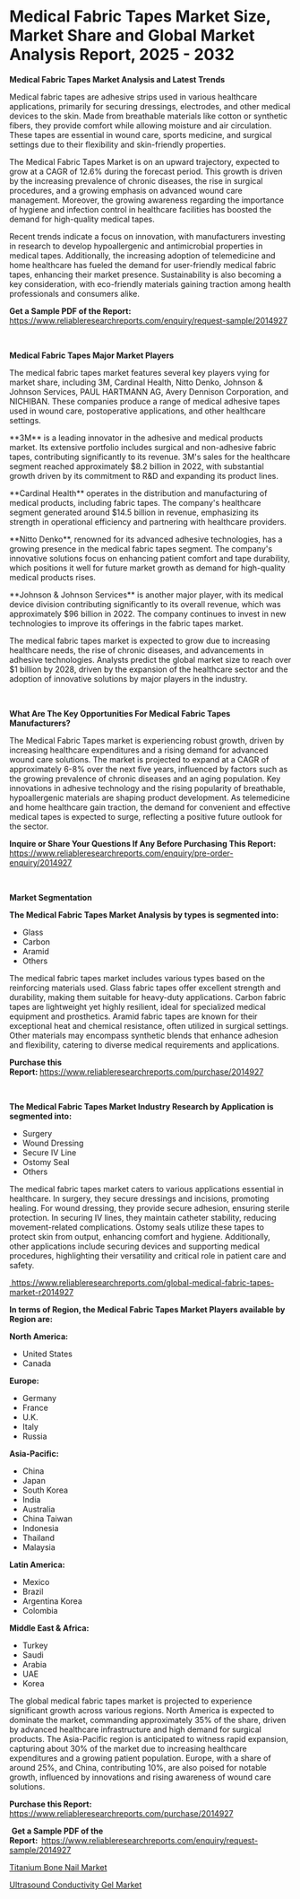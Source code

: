 <p><h1>Medical Fabric Tapes Market Size, Market Share and Global Market Analysis Report, 2025 - 2032</h1></p><p><strong>Medical Fabric Tapes Market Analysis and Latest Trends</strong></p>
<p><p>Medical fabric tapes are adhesive strips used in various healthcare applications, primarily for securing dressings, electrodes, and other medical devices to the skin. Made from breathable materials like cotton or synthetic fibers, they provide comfort while allowing moisture and air circulation. These tapes are essential in wound care, sports medicine, and surgical settings due to their flexibility and skin-friendly properties.</p><p>The Medical Fabric Tapes Market is on an upward trajectory, expected to grow at a CAGR of 12.6% during the forecast period. This growth is driven by the increasing prevalence of chronic diseases, the rise in surgical procedures, and a growing emphasis on advanced wound care management. Moreover, the growing awareness regarding the importance of hygiene and infection control in healthcare facilities has boosted the demand for high-quality medical tapes.</p><p>Recent trends indicate a focus on innovation, with manufacturers investing in research to develop hypoallergenic and antimicrobial properties in medical tapes. Additionally, the increasing adoption of telemedicine and home healthcare has fueled the demand for user-friendly medical fabric tapes, enhancing their market presence. Sustainability is also becoming a key consideration, with eco-friendly materials gaining traction among health professionals and consumers alike.</p></p>
<p><strong>Get a Sample PDF of the Report:&nbsp;</strong> <a href="https://www.reliableresearchreports.com/enquiry/request-sample/2014927?utm_campaign=31&utm_medium=2&utm_source=Github&utm_content=ia&utm_term=17012025&utm_id=medical-fabric-tapes">https://www.reliableresearchreports.com/enquiry/request-sample/2014927</a></p>
<p>&nbsp;</p>
<p><strong>Medical Fabric Tapes Major Market Players</strong></p>
<p><p>The medical fabric tapes market features several key players vying for market share, including 3M, Cardinal Health, Nitto Denko, Johnson & Johnson Services, PAUL HARTMANN AG, Avery Dennison Corporation, and NICHIBAN. These companies produce a range of medical adhesive tapes used in wound care, postoperative applications, and other healthcare settings.</p><p>**3M** is a leading innovator in the adhesive and medical products market. Its extensive portfolio includes surgical and non-adhesive fabric tapes, contributing significantly to its revenue. 3M's sales for the healthcare segment reached approximately $8.2 billion in 2022, with substantial growth driven by its commitment to R&D and expanding its product lines.</p><p>**Cardinal Health** operates in the distribution and manufacturing of medical products, including fabric tapes. The company's healthcare segment generated around $14.5 billion in revenue, emphasizing its strength in operational efficiency and partnering with healthcare providers.</p><p>**Nitto Denko**, renowned for its advanced adhesive technologies, has a growing presence in the medical fabric tapes segment. The company's innovative solutions focus on enhancing patient comfort and tape durability, which positions it well for future market growth as demand for high-quality medical products rises.</p><p>**Johnson & Johnson Services** is another major player, with its medical device division contributing significantly to its overall revenue, which was approximately $96 billion in 2022. The company continues to invest in new technologies to improve its offerings in the fabric tapes market.</p><p>The medical fabric tapes market is expected to grow due to increasing healthcare needs, the rise of chronic diseases, and advancements in adhesive technologies. Analysts predict the global market size to reach over $1 billion by 2028, driven by the expansion of the healthcare sector and the adoption of innovative solutions by major players in the industry.</p></p>
<p>&nbsp;</p>
<p><strong>What Are The Key Opportunities For Medical Fabric Tapes Manufacturers?</strong></p>
<p><p>The Medical Fabric Tapes market is experiencing robust growth, driven by increasing healthcare expenditures and a rising demand for advanced wound care solutions. The market is projected to expand at a CAGR of approximately 6-8% over the next five years, influenced by factors such as the growing prevalence of chronic diseases and an aging population. Key innovations in adhesive technology and the rising popularity of breathable, hypoallergenic materials are shaping product development. As telemedicine and home healthcare gain traction, the demand for convenient and effective medical tapes is expected to surge, reflecting a positive future outlook for the sector.</p></p>
<p><strong>Inquire or Share Your Questions If Any Before Purchasing This Report:</strong> <a href="https://www.reliableresearchreports.com/enquiry/pre-order-enquiry/2014927?utm_campaign=31&utm_medium=2&utm_source=Github&utm_content=ia&utm_term=17012025&utm_id=medical-fabric-tapes">https://www.reliableresearchreports.com/enquiry/pre-order-enquiry/2014927</a></p>
<p>&nbsp;</p>
<p><strong>Market Segmentation</strong></p>
<p><strong>The Medical Fabric Tapes Market Analysis by types is segmented into:</strong></p>
<p><ul><li>Glass</li><li>Carbon</li><li>Aramid</li><li>Others</li></ul></p>
<p><p>The medical fabric tapes market includes various types based on the reinforcing materials used. Glass fabric tapes offer excellent strength and durability, making them suitable for heavy-duty applications. Carbon fabric tapes are lightweight yet highly resilient, ideal for specialized medical equipment and prosthetics. Aramid fabric tapes are known for their exceptional heat and chemical resistance, often utilized in surgical settings. Other materials may encompass synthetic blends that enhance adhesion and flexibility, catering to diverse medical requirements and applications.</p></p>
<p><strong>Purchase this Report:&nbsp;</strong><a href="https://www.reliableresearchreports.com/purchase/2014927?utm_campaign=31&utm_medium=2&utm_source=Github&utm_content=ia&utm_term=17012025&utm_id=medical-fabric-tapes">https://www.reliableresearchreports.com/purchase/2014927</a></p>
<p>&nbsp;</p>
<p><strong>The Medical Fabric Tapes Market Industry Research by Application is segmented into:</strong></p>
<p><ul><li>Surgery</li><li>Wound Dressing</li><li>Secure IV Line</li><li>Ostomy Seal</li><li>Others</li></ul></p>
<p><p>The medical fabric tapes market caters to various applications essential in healthcare. In surgery, they secure dressings and incisions, promoting healing. For wound dressing, they provide secure adhesion, ensuring sterile protection. In securing IV lines, they maintain catheter stability, reducing movement-related complications. Ostomy seals utilize these tapes to protect skin from output, enhancing comfort and hygiene. Additionally, other applications include securing devices and supporting medical procedures, highlighting their versatility and critical role in patient care and safety.</p></p>
<p><a href="https://www.reliableresearchreports.com/global-medical-fabric-tapes-market-r2014927?utm_campaign=31&utm_medium=2&utm_source=Github&utm_content=ia&utm_term=17012025&utm_id=medical-fabric-tapes">&nbsp;https://www.reliableresearchreports.com/global-medical-fabric-tapes-market-r2014927</a></p>
<p><strong>In terms of Region, the Medical Fabric Tapes Market Players available by Region are:</strong></p>
<p>
    <p> <strong> North America: </strong>
        <ul>
            <li>United States</li>
            <li>Canada</li>
        </ul>
        </p> 
    <p> <strong> Europe: </strong>
        <ul>
            <li>Germany</li>
            <li>France</li>
            <li>U.K.</li>
            <li>Italy</li>
            <li>Russia</li>
        </ul>
        </p> 
    <p> <strong> Asia-Pacific: </strong>
        <ul>
            <li>China</li>
            <li>Japan</li>
            <li>South Korea</li>
            <li>India</li>
            <li>Australia</li>
            <li>China Taiwan</li>
            <li>Indonesia</li>
            <li>Thailand</li>
            <li>Malaysia</li>
        </ul>
        </p> 
    <p> <strong> Latin America: </strong>
        <ul>
            <li>Mexico</li>
            <li>Brazil</li>
            <li>Argentina Korea</li>
            <li>Colombia</li>
        </ul>
        </p> 
    <p> <strong> Middle East & Africa: </strong>
        <ul>
            <li>Turkey</li>
            <li>Saudi</li>
            <li>Arabia</li>
            <li>UAE</li>
            <li>Korea</li>
        </ul>
    </p>
    </p>
<p><p>The global medical fabric tapes market is projected to experience significant growth across various regions. North America is expected to dominate the market, commanding approximately 35% of the share, driven by advanced healthcare infrastructure and high demand for surgical products. The Asia-Pacific region is anticipated to witness rapid expansion, capturing about 30% of the market due to increasing healthcare expenditures and a growing patient population. Europe, with a share of around 25%, and China, contributing 10%, are also poised for notable growth, influenced by innovations and rising awareness of wound care solutions.</p></p>
<p><strong>Purchase this Report: </strong><a href="https://www.reliableresearchreports.com/purchase/2014927?utm_campaign=31&utm_medium=2&utm_source=Github&utm_content=ia&utm_term=17012025&utm_id=medical-fabric-tapes">https://www.reliableresearchreports.com/purchase/2014927</a></p>
<p>&nbsp;<strong>Get a Sample PDF of the Report:&nbsp;&nbsp;</strong><a href="https://www.reliableresearchreports.com/enquiry/request-sample/2014927?utm_campaign=31&utm_medium=2&utm_source=Github&utm_content=ia&utm_term=17012025&utm_id=medical-fabric-tapes">https://www.reliableresearchreports.com/enquiry/request-sample/2014927</a></p>
<p><strong></strong></p>
<p><p><a href="https://github.com/juniordelafrance/Market-Research-Report-List-5/blob/main/titanium-bone-nail-market.md?utm_campaign=31&utm_medium=2&utm_source=Github&utm_content=ia&utm_term=17012025&utm_id=medical-fabric-tapes">Titanium Bone Nail Market</a></p><p><a href="https://github.com/bogganbillie6969/Market-Research-Report-List-1/blob/main/ultrasound-conductivity-gel-market.md?utm_campaign=31&utm_medium=2&utm_source=Github&utm_content=ia&utm_term=17012025&utm_id=medical-fabric-tapes">Ultrasound Conductivity Gel Market</a></p></p>